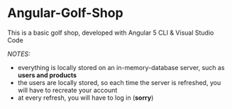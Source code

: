 # Angular-Golf-Shop
This is a basic golf shop, developed with Angular 5 CLI &amp; Visual Studio Code

*NOTES:*
- everything is locally stored on an in-memory-database server, such as **users and products**
- the users are locally stored, so each time the server is refreshed, you will have to recreate your account
- at every refresh, you will have to log in (**sorry**)


